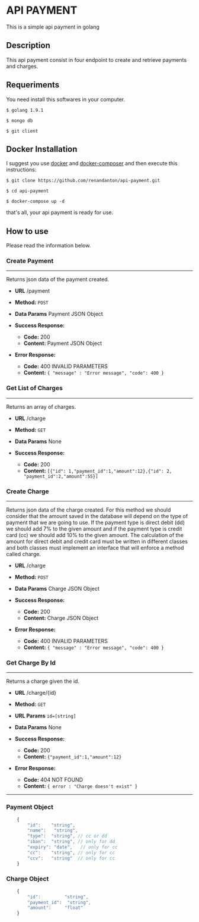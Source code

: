 # API PAYMENT

This is a simple api payment in golang

## Description

This api payment consist in four endpoint to create and retrieve payments and charges.

## Requeriments

You need install this softwares in your computer.

    $ golang 1.9.1
    
    $ mongo db

    $ git client


## Docker Installation

I suggest you use [docker](https://docs.docker.com/engine/installation/) and [docker-composer](https://docs.docker.com/compose/install/)  and then execute this instructions:

    $ git clone https://github.com/renandanton/api-payment.git

    $ cd api-payment

    $ docker-compose up -d

that's all, your api payment is ready for use.

## How to use 

Please read the information below.

### Create Payment
----
  Returns json data of the payment created.

* **URL**  /payment

* **Method:**  `POST`
  
* **Data Params**  Payment JSON Object

* **Success Response:**

    * **Code:** 200
    * **Content:** Payment JSON Object
 
* **Error Response:**

    * **Code:** 400 INVALID PARAMETERS
    * **Content:** `{ "message" : "Error message", "code": 400 }`

### Get List of Charges
----
  Returns an array of charges.

* **URL** /charge

* **Method:** `GET`
  
* **Data Params** None

* **Success Response:**

    * **Code:** 200
    * **Content:** `[{"id": 1,"payment_id":1,"amount":12},{"id": 2, "payment_id":2,"amount":55}]`

### Create Charge
----
  Returns json data of the charge created. For this method we should consider that the amount saved in the database will depend on the type of payment that we are going to use. If the payment type is direct debit (dd) we should add 7% to the given amount and if the payment type is credit card (cc) we should add 10% to the given amount. The calculation of the amount for direct debit and credit card must be written in different classes and both classes must implement an interface that will enforce a method called charge.

* **URL** /charge

* **Method:** `POST`
  
* **Data Params** Charge JSON Object

* **Success Response:**

    * **Code:** 200
    * **Content:** Charge JSON Object
 
* **Error Response:**

    * **Code:** 400 INVALID PARAMETERS
    * **Content:** `{ "message" : "Error message", "code": 400 }`

### Get Charge By Id
----
  Returns a charge given the id.

* **URL** /charge/{id}

* **Method:** `GET`
*  **URL Params**  `id=[string]`

* **Data Params** None

* **Success Response:**

    * **Code:** 200
    * **Content:** `{"payment_id":1,"amount":12}`

* **Error Response:**
    * **Code:** 404 NOT FOUND
    * **Content:** `{ error : "Charge doesn't exist" }`

----
### Payment Object
```javascript
	{
		"id":    "string",
		"name":   "string",
		"type":  "string", // cc or dd
		"iban":  "string", // only for dd
		"expiry": "date",   // only for cc
		"cc":    "string", // only for cc
		"ccv":   "string"  // only for cc
	}
```

### Charge Object
```javascript
	{
		"id":         "string",
		"payment_id":  "string",
		"amount":     "float"
	}
```